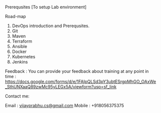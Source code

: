 Prerequsites [To setup Lab environment]

Road-map

1. DevOps introduction and Prerequsites.
2. Git 
3. Maven
4. Terraform
5. Ansible
6. Docker 
7. Kubernetes
8. Jenkins

Feedback : You can provide your feedback about training at any point in time :
https://docs.google.com/forms/d/e/1FAIpQLSd3pY3ubtESrgpMhGO_OAxWe_SthUNXaaQ89zwMc95yLEGx5A/viewform?usp=sf_link



Contact me:

Email : vijayprabhu.cs@gmail.com
Mobile : +918056375375
